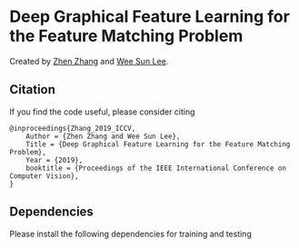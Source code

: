 # Deep Graphical Feature Learning for the Feature Matching Problem

Created by [Zhen Zhang](https://zzhang.org) and [Wee Sun Lee](https://www.comp.nus.edu.sg/~leews/). 


## Citation

If you find the code useful, please consider citing 

```
@inproceedings{Zhang_2019_ICCV,
    Author = {Zhen Zhang and Wee Sun Lee},
    Title = {Deep Graphical Feature Learning for the Feature Matching Problem},
    Year = {2019},
    booktitle = {Proceedings of the IEEE International Conference on Computer Vision},
}
```


## Dependencies

Please install the following dependencies for training and testing

``` shell

```

